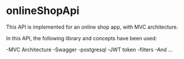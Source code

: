 # onlineShopApi

This API is implemented for an online shop app, with MVC architecture.

In this API, the following library and concepts have been used:

-MVC Architecture
-Swagger
-postgresql
-JWT token
-filters
-And ...
